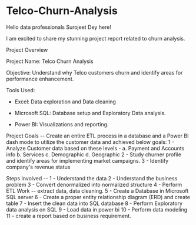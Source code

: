 # Telco-Churn-Analysis

Hello data professionals
Surojeet Dey here!

I am excited to share my stunning project report related to churn analysis.

Project Overview

Project Name: Telco Churn Analysis

Objective: Understand why Telco customers churn and identify areas for performance enhancement.

Tools Used:

* Excel: Data exploration and Data cleaning

* Microsoft SQL: Database setup and Exploratory Data analysis.

* Power BI: Visualizations and reporting.

Project Goals --
Create an entire ETL process in a database and a Power BI dash mode to utilize the customer data and achieved below goals:
1 - Analyze Customer data based on these levels -
a. Payment and Accounts info
b. Services
c. Demographic
d. Geographic
2 - Study churner profile and identify areas for implementing market campaigns.
3 - Identify company's revenue status

Steps Involved --
1 - Understand the data
2 - Understand the business problem
3 - Convert denormalized into normalized structure
4 - Perform ETL Work --
extract data, data cleaning.
5 - Create a Database in Microsoft SQL server
6 - Create a proper entity relationship diagram (ERD) and create table
7 - Insert the clean data into SQL database
8 - Perform Exploratory data analysis on SQL
9 - Load data in power bi
10 - Perform data modeling
11 - create a report based on business requirement.

